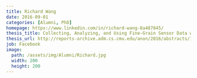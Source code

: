```yaml
---
title: Richard Wang
date: 2016-09-01
categories: [Alumni, PhD]
homepage: https://www.linkedin.com/in/richard-wang-8a487845/
thesis_title: Collecting, Analyzing, and Using Fine-Grain Sensor Data with Mobile Platforms
thesis_url: http://reports-archive.adm.cs.cmu.edu/anon/2016/abstracts/16-110.html
job: Facebook
image:
  path: /assets/img/Alumni/Richard.jpg
  width: 200
  height: 200
---
```


